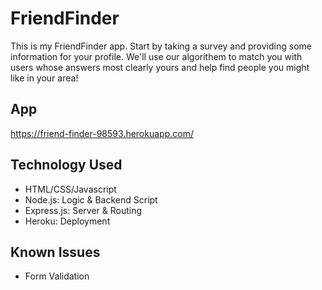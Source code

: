 # FriendFinder

This is my FriendFinder app. Start by taking a survey and providing some information for your profile. We'll use our  algorithem to match you with users whose answers most clearly yours and help find people you might like in your area!

App
------
https://friend-finder-98593.herokuapp.com/

Technology Used
------
- HTML/CSS/Javascript
- Node.js: Logic & Backend Script
- Express.js: Server & Routing
- Heroku: Deployment

Known Issues
------
- Form Validation

